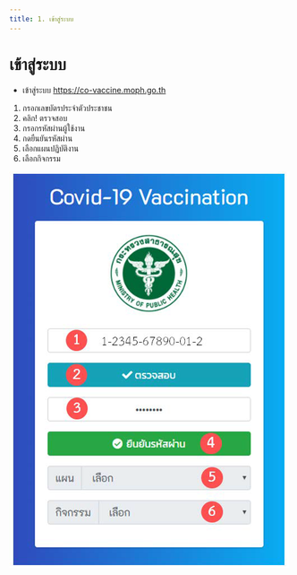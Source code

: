 ```yaml
---
title: 1. เข้าสู่ระบบ
---
```


# เข้าสู่ระบบ

- เข้าสู่ระบบ https://co-vaccine.moph.go.th
1. กรอกเลขบัตรประจำตัวประชาชน
1. คลิก! ตรวจสอบ
1. กรอกรหัสผ่านผู้ใช้งาน
1. กดยืนยันรหัสผ่าน
1. เลือกแผนปฏิบัติงาน
1. เลือกกิจกรรม

![](./img/user-1.png)